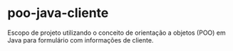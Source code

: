 # poo-java-cliente
Escopo de projeto utilizando o conceito de orientação a objetos (POO) em Java para formulário com informações de cliente.
